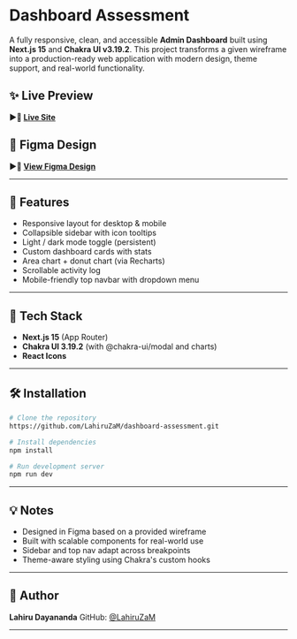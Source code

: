 # Dashboard Assessment

A fully responsive, clean, and accessible **Admin Dashboard** built using **Next.js 15** and **Chakra UI v3.19.2**. This project transforms a given wireframe into a production-ready web application with modern design, theme support, and real-world functionality.

## ✨ Live Preview

**▶⃣ [Live Site](https://dashboard-mu-ochre.vercel.app/)**

## 📏 Figma Design

**▶⃣ [View Figma Design](https://www.figma.com/design/86NqIMsSmjPT19YkhnJI5V/Octopus-BI-Assessment?node-id=0-1&t=arwpl19KkATXs15l-1)**

---

## 📂 Features

* Responsive layout for desktop & mobile
* Collapsible sidebar with icon tooltips
* Light / dark mode toggle (persistent)
* Custom dashboard cards with stats
* Area chart + donut chart (via Recharts)
* Scrollable activity log
* Mobile-friendly top navbar with dropdown menu

---

## 🚀 Tech Stack

* **Next.js 15** (App Router)
* **Chakra UI 3.19.2** (with @chakra-ui/modal and charts)
* **React Icons**

---

## 🛠️ Installation

```bash
# Clone the repository
https://github.com/LahiruZaM/dashboard-assessment.git

# Install dependencies
npm install

# Run development server
npm run dev
```

---

## 💡 Notes

* Designed in Figma based on a provided wireframe
* Built with scalable components for real-world use
* Sidebar and top nav adapt across breakpoints
* Theme-aware styling using Chakra's custom hooks

---

## 👥 Author

**Lahiru Dayananda**
GitHub: [@LahiruZaM](https://github.com/LahiruZaM)

---
